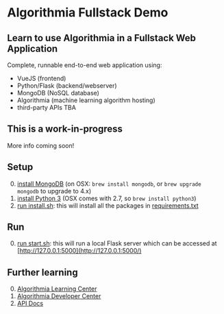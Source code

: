 # Algorithmia Fullstack Demo

## Learn to use Algorithmia in a Fullstack Web Application

Complete, runnable end-to-end web application using:
 - VueJS (frontend)
 - Python/Flask (backend/webserver)
 - MongoDB (NoSQL database)
 - Algorithmia (machine learning algorithm hosting)
 - third-party APIs TBA

## This is a work-in-progress

More info coming soon!

## Setup

0. [install MongoDB](https://docs.mongodb.com/manual/installation/#mongodb-community-edition-installation-tutorials) (on OSX: `brew install mongodb`, or `brew upgrade mongodb` to upgrade to 4.x)
0. [install Python 3](https://www.python.org/downloads/) (OSX comes with 2.7, so `brew install python3`)
0. [run install.sh](install.sh): this will install all the packages in [requirements.txt](requirements.txt)

## Run

0. [run start.sh](start.sh): this will run a local Flask server which can be accessed at [http://127.0.0.1:5000](http://127.0.0.1:5000/)

## Further learning

0. [Algorithmia Learning Center](https://learn.algorithmia.com/)
0. [Algorithmia Developer Center](http://developers.algorithmia.com)
0. [API Docs](http://docs.algorithmia.com/)
